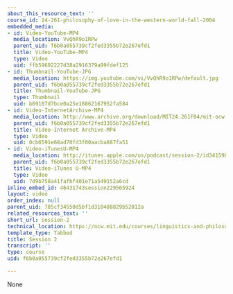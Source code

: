 ```yaml
---
about_this_resource_text: ''
course_id: 24-261-philosophy-of-love-in-the-western-world-fall-2004
embedded_media:
- id: Video-YouTube-MP4
  media_location: VvQhR9o1RPw
  parent_uid: f6b0a055739cf2fed3355b72e267efd1
  title: Video-YouTube-MP4
  type: Video
  uid: ffb59692227d38a2916379a99fdef125
- id: Thumbnail-YouTube-JPG
  media_location: https://img.youtube.com/vi/VvQhR9o1RPw/default.jpg
  parent_uid: f6b0a055739cf2fed3355b72e267efd1
  title: Thumbnail-YouTube-JPG
  type: Thumbnail
  uid: b69107d7bce0a25e18862167952fa584
- id: Video-InternetArchive-MP4
  media_location: http://www.archive.org/download/MIT24.261F04/mit-ocw-24.261-singer-20sep2004-220k.mp4
  parent_uid: f6b0a055739cf2fed3355b72e267efd1
  title: Video-Internet Archive-MP4
  type: Video
  uid: 0cb6591e68ad70fd3f00aacba887fa51
- id: Video-iTunesU-MP4
  media_location: http://itunes.apple.com/us/podcast/session-2/id341598980?i=63739468
  parent_uid: f6b0a055739cf2fed3355b72e267efd1
  title: Video-iTunes U-MP4
  type: Video
  uid: 7d9b758a41fafbf401e71a549152a6cd
inline_embed_id: 46431743session229565924
layout: video
order_index: null
parent_uid: 785cf34550d5bf1d310488829b52012a
related_resources_text: ''
short_url: session-2
technical_location: https://ocw.mit.edu/courses/linguistics-and-philosophy/24-261-philosophy-of-love-in-the-western-world-fall-2004/video-lectures/session-2
template_type: Tabbed
title: Session 2
transcript: ''
type: course
uid: f6b0a055739cf2fed3355b72e267efd1

---
```

None